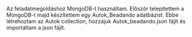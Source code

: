 Az feladatmegoldáshoz MongoDB-t használtam. Először telepítettem a MongoDB-t majd készítettem egy Autok_Beadando adatbázist. Ebbe létrehoztam az Autok collection, hozzájuk Autok_beadando.json fájlt és importáltam a json fájlt.
